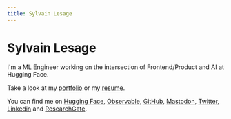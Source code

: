 ```yaml
---
title: Sylvain Lesage
---
```


# Sylvain Lesage

I'm a ML Engineer working on the intersection of Frontend/Product and AI at Hugging Face.

Take a look at my [portfolio](https://illisible.net/sylvain-lesage?lang=en) or my [resume](https://rednegra.net/resume/).

You can find me on [Hugging Face](https://huggingface.co/@severo), [Observable](https://observablehq.com/@severo), [GitHub](https://github.com/severo), [Mastodon](https://mastodon.social/@severo), [Twitter](https://twitter.com/severo_dev), [Linkedin](https://www.linkedin.com/in/sylvain--lesage/) and [ResearchGate](https://www.researchgate.net/profile/Sylvain_Lesage).
